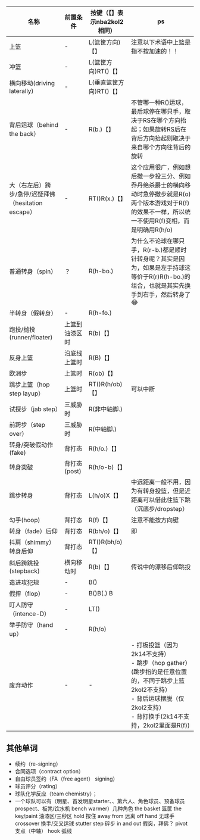 |名称|前置条件|按键（【】表示nba2kol2相同）|ps|
|---|---|---|---|
|上篮|-|L(篮筐方向)【】|注意以下术语中上篮是指不按加速的！！|
|冲篮|-|L(篮筐方向)RT()【】|
|横向移动(driving laterally)|-|L(垂直篮筐方向)RT()【】|
|背后运球（behind the back）|-|R(b.)【】|不管哪一种R()运球，最后球停在哪只手，取决于RS在哪个方向抬起；如果旋转RS后在背后方向抬起则取决于来自哪个方向往背后的旋转|
|大（右左后）跨步/急停/迟疑拜佛（hesitation escape）|-|RT()R(x.)【】|这个应用很广，例如想后撤一步投三分、例如乔丹绝杀爵士的横向移动时急停撤步就是R(o)<br>两个版本游戏对于R(f)的效果不一样，所以统一不使用R(f)变相，而是明确用R(h/o)|
|普通转身（spin）|？|R(h-bo.)|为什么不论球在哪只手，R(r-b.)都是顺时针转身呢？其实是因为，如果是左手持球这等价于R(r)R(h-bo.)的组合，也就是其实先换手到右手，然后转身了😂|
|半转身（假转身）|-|R(h-fo.)|
|跑投/抛投(runner/floater)|上篮到油漆区时|R(b)【】|
|反身上篮|沿底线上篮时|R(B)【】|
|欧洲步|上篮时|R(ob)【】|
|跳步上篮（hop step layup）|上篮时|RT()R(h/ob)【】|可以中断|
|试探步（jab step）|三威胁时|R(非中轴脚.)|
|前跨步（step over）|三威胁时|R(中轴脚.)|
|转身/突破假动作(fake)|背打态|R(h/o.)【】|
|转身突破|背打态(post)|R(h/o-b)【】|
|跳步转身|背打态|L(h/o)X【】|中远距离一般不用，因为有转身投篮，但是近距离可以借此往篮下跳（沉底步/dropstep）|
|勾手(hoop)|背打态|R(f)【】|注意不能按方向键|
|转身（fade）后仰|背打态|R(bh/o)【】|即|
|抖肩（shimmy）转身后仰|背打态|RT()R(bh/o)【】|
|斜后跨跳投(stepback)|横向移动时|R(b)【】|传说中的漂移后仰跳投|
|造进攻犯规|-|B()|
|假摔（flop）|-|B()B(.) B|
|盯人防守（intence-D）|-|LT()|
|举手防守（hand up）|-|R(h/o)|
|废弃动作|-|-|- 打板投篮（因为2k14不支持）<br>- 跳步（hop gather）(跳步指的是任意位置的，不同于跳步上篮2kol2不支持）<br>- 背后运球摆脱（仅2kol2支持）<br>- 背打换手(2k14不支持，2kol2里面是R(f))|有些动作有多种按法，选择可控性最高的（不容易误触发其他动作的）按法|


## 其他单词
- 续约（re-signing）
- 合同选项（contract option）
- 自由球员签约（FA（free agent） signing）
- 球员评分（rating）
- 球队化学反应（team chemistry）；
- 一个球队可以有（明星、首发明星starter、、第六人、角色球员、预备球员prospect、板凳/饮水机 bench warmer）几种角色
the basket 篮筐
the key/paint 油漆区/三秒区
hold 按住
away from 远离
off hand 无球手
crossover 换手/交叉运球
stutter step 碎步
in and out 假突，拜佛？
pivot 支点（中轴）
hook 弧线